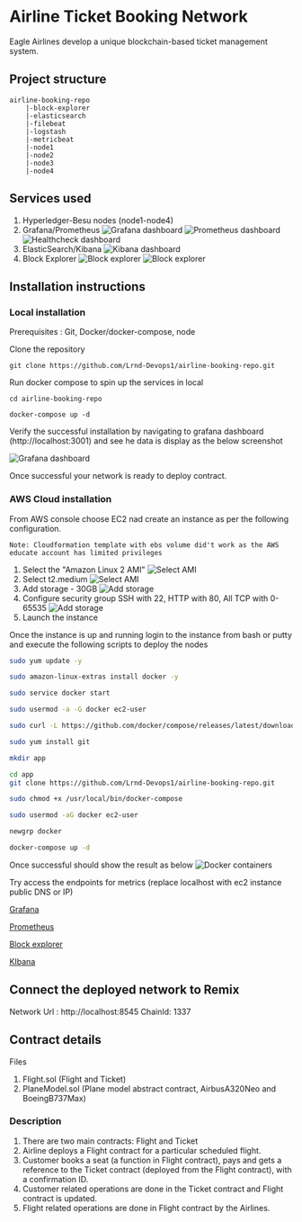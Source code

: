 # Airline Ticket Booking Network

Eagle Airlines develop a unique blockchain-based ticket management system.

## Project structure

```
airline-booking-repo
    |-block-explorer
    |-elasticsearch
    |-filebeat
    |-logstash
    |-metricbeat
    |-node1
    |-node2
    |-node3
    |-node4
```

## Services used

1. Hyperledger-Besu nodes (node1-node4)
2. Grafana/Prometheus
   ![Grafana dashboard](images/Grafanadashboard.png)
   ![Prometheus dashboard](images/Prometheusdashboard.png)
   ![Healthcheck dashboard](images/Prometheusdashboard.png)
3. ElasticSearch/Kibana
   ![Kibana dashboard](images/Kibanalogs.png)
4. Block Explorer
   ![Block explorer](images/Blockexplorer.png)
   ![Block explorer](images/Blockexplorer1.png)

## Installation instructions

### Local installation

Prerequisites : Git, Docker/docker-compose, node

Clone the repository

```
git clone https://github.com/Lrnd-Devops1/airline-booking-repo.git

```

Run docker compose to spin up the services in local

```
cd airline-booking-repo

docker-compose up -d
```

Verify the successful installation by navigating to grafana dashboard (http://localhost:3001) and see he data is display as the below screenshot

![Grafana dashboard](images/Grafanadashboard.png)

Once successful your network is ready to deploy contract.

### AWS Cloud installation

From AWS console choose EC2 nad create an instance as per the following configuration.

```
Note: Cloudformation template with ebs volume did't work as the AWS educate account has limited privileges
```

1. Select the "Amazon Linux 2 AMI"
   ![Select AMI](images/EC2-Instance-AMI.png)
2. Select t2.medium
   ![Select AMI](images/InstanceType-T2-Medium.png)
3. Add storage - 30GB
   ![Add storage](images/EC2-Add-Storage.png)
4. Configure security group
   SSH with 22, HTTP with 80, All TCP with 0-65535
   ![Add storage](images/EC2-SecurityGroup.png)
5. Launch the instance

Once the instance is up and running login to the instance from bash or putty and execute the following scripts to deploy the nodes

```bash
sudo yum update -y

sudo amazon-linux-extras install docker -y

sudo service docker start

sudo usermod -a -G docker ec2-user

sudo curl -L https://github.com/docker/compose/releases/latest/download/docker-compose-$(uname -s)-$(uname -m) -o /usr/local/bin/docker-compose

sudo yum install git

mkdir app

cd app
git clone https://github.com/Lrnd-Devops1/airline-booking-repo.git

sudo chmod +x /usr/local/bin/docker-compose

sudo usermod -aG docker ec2-user

newgrp docker

docker-compose up -d

```

Once successful should show the result as below
![Docker containers](images/Docker-instances.png)

Try access the endpoints for metrics (replace localhost with ec2 instance public DNS or IP)

[Grafana](http://localhost:3001/d/XE4V0WGZz/besu-overview?orgId=1&refresh=10s)

[Prometheus](http://localhost:9090)

[Block explorer](http://localhost:25000/)

[KIbana](http://localhost:5601/)

## Connect the deployed network to Remix

Network Url : http://localhost:8545
ChainId: 1337

## Contract details

Files

1. Flight.sol (Flight and Ticket)
2. PlaneModel.sol (Plane model abstract contract, AirbusA320Neo and BoeingB737Max)

### Description

1. There are two main contracts: Flight and Ticket
2. Airline deploys a Flight contract for a particular scheduled flight.
3. Customer books a seat (a function in Flight contract), pays and gets a reference to the Ticket contract (deployed from the Flight contract), with a confirmation ID.
4. Customer related operations are done in the Ticket contract and Flight contract is updated.
5. Flight related operations are done in Flight contract by the Airlines.
